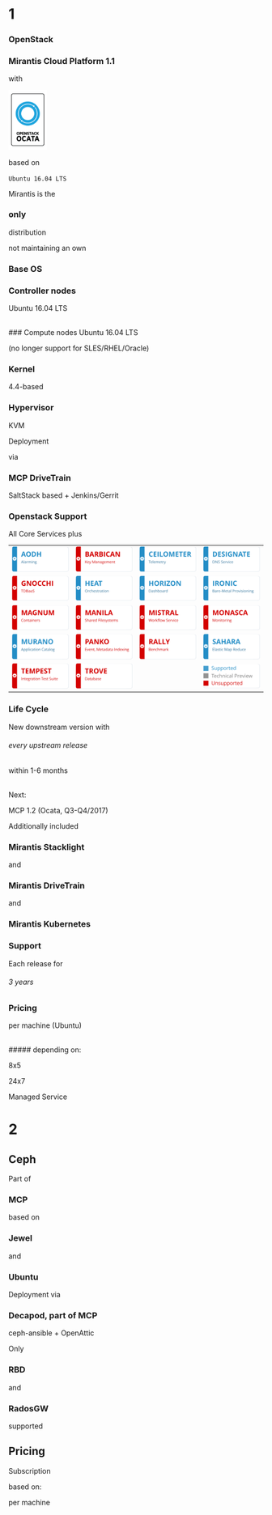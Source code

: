 <!-- .slide: data-background-image="images/mirantis-logo.svg" data-background-size="auto 90%" -->


<!-- Slide -->
# 1
### OpenStack


<!-- Slide -->
### Mirantis Cloud Platform 1.1
with

<img src="images/openstack/openstack-ocata-release-logo-480.png" style="width:15%;">

based on

`Ubuntu 16.04 LTS`


<!-- Slide -->
Mirantis is the

### only

distribution

not maintaining an own

### Base OS


<!-- Slide -->
### Controller nodes
Ubuntu 16.04 LTS

<br>
### Compute nodes <!-- .element class="fragment" data-fragment-index="1"-->
Ubuntu 16.04 LTS <!-- .element class="fragment" data-fragment-index="1"-->

(no longer support for SLES/RHEL/Oracle) <!-- .element class="fragment" data-fragment-index="1"-->


<!-- Slide -->
### Kernel
4.4-based

### Hypervisor
KVM


<!-- Slide -->
Deployment

via
### MCP DriveTrain
SaltStack based + Jenkins/Gerrit


<!-- Slide -->
### Openstack Support

All Core Services plus

<table>
<tr>
    <td><img src="images/openstack/aodh.svg"></td>
    <td><img src="images/openstack/barbican-notsupported.svg"></td>
    <td><img src="images/openstack/ceilometer.svg"></td>
    <td><img src="images/openstack/designate.svg"></td>
</tr>
<tr>
    <td><img src="images/openstack/gnocchi-notsupported.svg"></td>
    <td><img src="images/openstack/heat.svg"></td>
    <td><img src="images/openstack/horizon.svg"></td>
    <td><img src="images/openstack/ironic.svg"></td>
</tr>
<tr>
    <td><img src="images/openstack/magnum-notsupported.svg"></td>
    <td><img src="images/openstack/manila-notsupported.svg"></td>
    <td><img src="images/openstack/mistral-notsupported.svg"></td>
    <td><img src="images/openstack/monasca-notsupported.svg"></td>
</tr>
<tr>
    <td><img src="images/openstack/murano.svg"></td>
    <td><img src="images/openstack/panko-notsupported.svg"></td>
    <td><img src="images/openstack/rally-notsupported.svg"></td>
    <td><img src="images/openstack/sahara.svg"></td>
</tr>
<tr>
    <td><img src="images/openstack/tempest-notsupported.svg"></td>
    <td><img src="images/openstack/trove-notsupported.svg"></td>
    <td></td>
    <td><img src="images/openstack/legend.svg"></td>
</tr>
</table>


<!-- Slide -->
### Life Cycle
New downstream version with

###### every upstream release

within 1-6 months

<br>
Next:

MCP 1.2 (Ocata, Q3-Q4/2017)


<!-- Slide -->
Additionally included

### Mirantis Stacklight
and
### Mirantis DriveTrain
and
### Mirantis Kubernetes



<!-- Slide -->
### Support
Each release for
###### 3 years


<!-- Slide -->
### Pricing

per machine (Ubuntu)

<br>
##### depending on:

8x5

24x7

Managed Service


<!-- Slide -->
# 2
## Ceph


<!-- Slide -->
Part of
### MCP

based on <!-- .element class="fragment" data-fragment-index="1"-->

### Jewel <!-- .element class="fragment" data-fragment-index="1"-->
and <!-- .element class="fragment" data-fragment-index="1"-->
### Ubuntu <!-- .element class="fragment" data-fragment-index="1"-->


<!-- Slide -->
Deployment via
### Decapod, part of MCP
ceph-ansible + OpenAttic


<!-- Slide -->
Only
### RBD
and
### RadosGW
supported


<!-- Slide -->
## Pricing
Subscription

based on:

per machine
